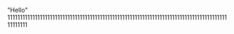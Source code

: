 "Hello" 
111111111111111111111111111111111111111111111111111111111111111111111111111111111111111111111111